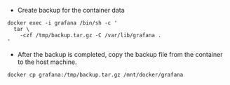 * Create backup for the container data
```shell
docker exec -i grafana /bin/sh -c '
  tar \
    -czf /tmp/backup.tar.gz -C /var/lib/grafana .
'
```

* After the backup is completed, copy the backup file from the container to the host machine.
```shell
docker cp grafana:/tmp/backup.tar.gz /mnt/docker/grafana
```